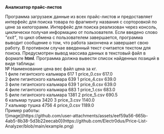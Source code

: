 <b>Анализатор прайс-листов</b>
<div>Программа загрузаеж данные из всех прайс-листов и предоставляет интерфейс для поиска товара по фрагменту названия с сорторовкой по цене за килогорамм.
Интерфейс для поиска реализован через консоль, циклически получая информацию от пользователя.
Если введено слово <em>"exit"</em>, то цикл обмена с пользователем завершается, программа выводит сообщение о том, что работа закончена и завершает свою работу. 
В противном случае введенный текст считается текстом для поиска.
Предусмотрен вывод массива данных в текстовый файл в формате <b>html</b>.
Программа должна вывести список найденных позиций в виде таблицы:</div>

<div>№     Наименование                              цена  вес     файл     цена за кг.</div>
<div>1     филе гигантского кальмара                  617    1  price_0.csv  617.0</div>
<div>2     филе гигантского кальмара                  639    1  price_4.csv  639.0</div>
<div>3     филе гигантского кальмара                  639    1  price_6.csv  639.0</div>
<div>4     филе гигантского кальмара                  683    1  price_1.csv  683.0</div>
<div>5     филе гигантского кальмара                 1381    2  price_5.csv  690.5</div>
<div>6     кальмар тушка                             3420    3  price_3.csv  1140.0</div>
<div>7     кальмар тушка                             4756    4  price_0.csv  1189.0</div>

<div>Пример работы:</div>
![image](https://github.com/user-attachments/assets/eef59a56-665b-4ab5-8b38-5d3b22eecab0](https://github.com/Electr0dus/Price-List-Analyzer/blob/main/example.png)
